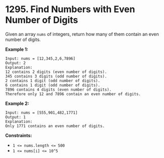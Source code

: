# 1295. Find Numbers with Even Number of Digits

Given an array `nums` of integers, return how many of them contain an even
number of digits.

__Example 1:__

```
Input: nums = [12,345,2,6,7896]
Output: 2
Explanation: 
12 contains 2 digits (even number of digits). 
345 contains 3 digits (odd number of digits). 
2 contains 1 digit (odd number of digits). 
6 contains 1 digit (odd number of digits). 
7896 contains 4 digits (even number of digits). 
Therefore only 12 and 7896 contain an even number of digits.
```

__Example 2:__

```
Input: nums = [555,901,482,1771]
Output: 1 
Explanation: 
Only 1771 contains an even number of digits.
```

__Constraints:__

* `1 <= nums.length <= 500`
* `1 <= nums[i] <= 10^5`
